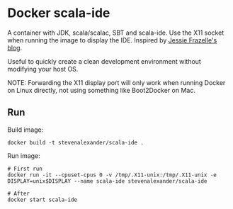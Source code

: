 # Docker scala-ide

A container with JDK, scala/scalac, SBT and scala-ide. Use the X11 socket when
running the image to display the IDE. Inspired by [Jessie Frazelle's blog](https://blog.jessfraz.com/post/docker-containers-on-the-desktop/).

Useful to quickly create a clean development environment without modifying your
host OS.

NOTE: Forwarding the X11 display port will only work when running Docker on Linux
directly, not using something like Boot2Docker on Mac.

## Run

Build image:

```
docker build -t stevenalexander/scala-ide .
```

Run image:

```
# First run
docker run -it --cpuset-cpus 0 -v /tmp/.X11-unix:/tmp/.X11-unix -e DISPLAY=unix$DISPLAY --name scala-ide stevenalexander/scala-ide

# After
docker start scala-ide
```

